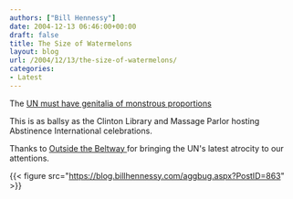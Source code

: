 ```yaml
---
authors: ["Bill Hennessy"]
date: 2004-12-13 06:46:00+00:00
draft: false
title: The Size of Watermelons
layout: blog
url: /2004/12/13/the-size-of-watermelons/
categories:
- Latest
---
```


The [UN must have genitalia of monstrous proportions](https://www.unodc.org/unodc/event_2004-12-09_1.html)




This is as ballsy as the Clinton Library and Massage Parlor hosting Abstinence International celebrations. 




Thanks to [Outside the Beltway ](https://www.outsidethebeltway.com/archives/8421)for bringing the UN's latest atrocity to our attentions.

{{< figure src="https://blog.billhennessy.com/aggbug.aspx?PostID=863" >}}

